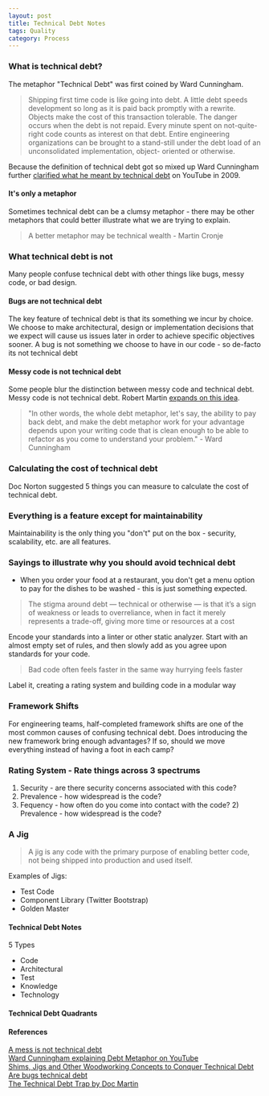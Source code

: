 ```yaml
---
layout: post
title: Technical Debt Notes
tags: Quality
category: Process
---
```

### What is technical debt?

The metaphor "Technical Debt" was first coined by Ward Cunningham.

> Shipping first time code is like going into debt. A little debt speeds development so long as it is paid back promptly with a rewrite. Objects make the cost of this transaction tolerable. The danger occurs when the debt is not repaid. Every minute spent on not-quite-right code counts as interest on that debt. Entire engineering organizations can be brought to a stand-still under the debt load of an unconsolidated implementation, object- oriented or otherwise.  

Because the definition of technical debt got so mixed up Ward Cunningham further [clarified what he meant by technical debt](https://www.youtube.com/watch?v=pqeJFYwnkjE) on YouTube in 2009.

#### It's only a metaphor

Sometimes technical debt can be a clumsy metaphor - there may be other metaphors that could better illustrate what we are trying to explain.

> A better metaphor may be technical wealth - Martin Cronje

### What technical debt is not

Many people confuse technical debt with other things like bugs, messy code, or bad design. 

#### Bugs are not technical debt

The key feature of technical debt is that its something we incur by choice. We choose to make architectural, design or implementation decisions that we expect will cause us issues later in order to achieve specific objectives sooner. A bug is not something we choose to have in our code - so de-facto its not technical debt

#### Messy code is not technical debt

Some people blur the distinction between messy code and technical debt. Messy code is not technical debt. Robert Martin [expands on this idea](https://sites.google.com/site/unclebobconsultingllc/a-mess-is-not-a-technical-debt).

> "In other words, the whole debt metaphor, let's say, the ability to pay back debt, and make the debt metaphor work for your advantage depends upon your writing code that is clean enough to be able to refactor as you come to understand your problem." - Ward Cunningham

### Calculating the cost of technical debt

Doc Norton suggested 5 things you can measure to calculate the cost of technical debt.


### Everything is a feature except for maintainability  

Maintainability is the only thing you "don't" put on the box - security, scalability, etc. are all features.

### Sayings to illustrate why you should avoid technical debt

- When you order your food at a restaurant, you don't get a menu option to pay for the dishes to be washed - this is just something expected.  

> The stigma around debt — technical or otherwise — is that it’s a sign of weakness or leads to overreliance, when in fact it merely represents a trade-off, giving more time or resources at a cost  

Encode your standards into a linter or other static analyzer. Start with an almost empty set of rules, and then slowly add as you agree upon standards for your code.  

> Bad code often feels faster in the same way hurrying feels faster  

Label it, creating a rating system and building code in a modular way

### Framework Shifts

For engineering teams, half-completed framework shifts are one of the most common causes of confusing technical debt. Does introducing the new framework bring enough advantages? If so, should we move everything instead of having a foot in each camp?   

### Rating System - Rate things across 3 spectrums  

1) Security - are there security concerns associated with this code?  
2) Prevalence - how widespread is the code?  
3) Fequency - how often do you come into contact with the code?  2) Prevalence - how widespread is the code?  

### A Jig

> A jig is any code with the primary purpose of enabling better code, not being shipped into production and used itself. 

Examples of Jigs:  
- Test Code  
- Component Library (Twitter Bootstrap)  
- Golden Master  

#### Technical Debt Notes ####

5 Types
- Code
- Architectural
- Test
- Knowledge
- Technology

#### Technical Debt Quadrants ####

#### References ####

[A mess is not technical debt](https://sites.google.com/site/unclebobconsultingllc/a-mess-is-not-a-technical-debt)  
[Ward Cunningham explaining Debt Metaphor on YouTube](https://www.youtube.com/watch?v=pqeJFYwnkjE)  
[Shims, Jigs and Other Woodworking Concepts to Conquer Technical Debt](http://firstround.com/review/shims-jigs-and-other-woodworking-concepts-to-conquer-technical-debt/)  
[Are bugs technical debt](http://programmers.stackexchange.com/questions/207060/are-bugs-part-of-technical-debt)  
[The Technical Debt Trap by Doc Martin](http://blog.markpearl.co.za/The-Technical-Debt-Trap)  
